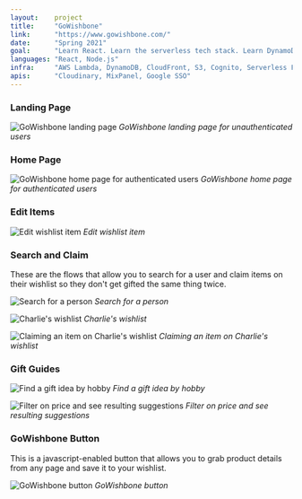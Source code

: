 ```yaml
---
layout:    project
title:     "GoWishbone"
link:      "https://www.gowishbone.com/"
date:      "Spring 2021"
goal:      "Learn React. Learn the serverless tech stack. Learn DynamoDB data schema patterns. Use it with family and friends."
languages: "React, Node.js"
infra:     "AWS Lambda, DynamoDB, CloudFront, S3, Cognito, Serverless Framework"
apis:      "Cloudinary, MixPanel, Google SSO"
---
```


### Landing Page

![GoWishbone landing page](../assets/2025-03-16-gowishbone-landing.png)
*GoWishbone landing page for unauthenticated users*

### Home Page

![GoWishbone home page for authenticated users](../assets/2025-03-16-gowishbone-home.png)
*GoWishbone home page for authenticated users*

### Edit Items

![Edit wishlist item](../assets/2025-03-16-gowishbone-edit-item.png)
*Edit wishlist item*

### Search and Claim

These are the flows that allow you to search for a user and claim items on their wishlist so they don't get gifted the same thing twice.

![Search for a person](../assets/2025-03-16-gowishbone-search.png)
*Search for a person*

![Charlie's wishlist](../assets/2025-03-16-gowishbone-charlie-wishlist.png)
*Charlie's wishlist*

![Claiming an item on Charlie's wishlist](../assets/2025-03-16-gowishbone-claim.png)
*Claiming an item on Charlie's wishlist*

### Gift Guides

![Find a gift idea by hobby](../assets/2025-03-16-gowishbone-find-1.png)
*Find a gift idea by hobby*

![Filter on price and see resulting suggestions](../assets/2025-03-16-gowishbone-find-2.png)
*Filter on price and see resulting suggestions*

### GoWishbone Button

This is a javascript-enabled button that allows you to grab product details from any page and save it to your wishlist.

![GoWishbone button](../assets/2025-03-16-gowishbone-button.png)
*GoWishbone button*
